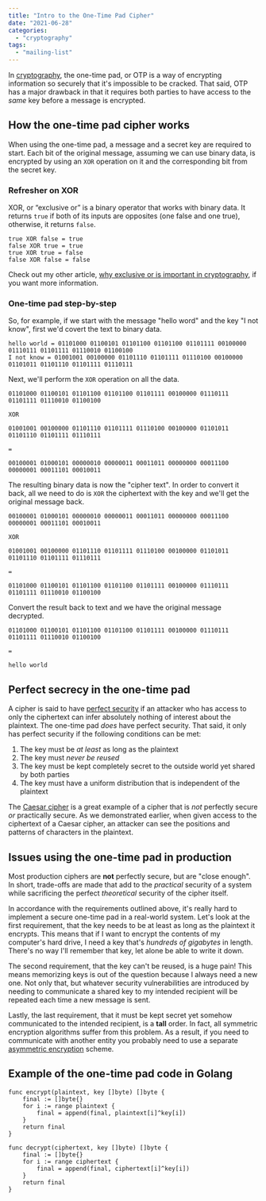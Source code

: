 ```yaml
---
title: "Intro to the One-Time Pad Cipher"
date: "2021-06-28"
categories: 
  - "cryptography"
tags: 
  - "mailing-list"
---
```


In [cryptography](https://qvault.io/cryptography/what-is-cryptography/), the one-time pad, or OTP is a way of encrypting information so securely that it's impossible to be cracked. That said, OTP has a major drawback in that it requires both parties to have access to the _same_ key before a message is encrypted.

## How the one-time pad cipher works

When using the one-time pad, a message and a secret key are required to start. Each bit of the original message, assuming we can use binary data, is encrypted by using an `XOR` operation on it and the corresponding bit from the secret key.

### Refresher on XOR

XOR, or “exclusive or” is a binary operator that works with binary data. It returns `true` if both of its inputs are opposites (one false and one true), otherwise, it returns `false`.

```
true XOR false = true
false XOR true = true
true XOR true = false
false XOR false = false
```

Check out my other article, [why exclusive or is important in cryptography](https://qvault.io/cryptography/why-xor-in-cryptography/), if you want more information.

### One-time pad step-by-step

So, for example, if we start with the message "hello word" and the key "I not know", first we'd covert the text to binary data.

```
hello world = 01101000 01100101 01101100 01101100 01101111 00100000 01110111 01101111 01110010 01100100
I not know = 01001001 00100000 01101110 01101111 01110100 00100000 01101011 01101110 01101111 01110111
```

Next, we'll perform the `XOR` operation on all the data.

```
01101000 01100101 01101100 01101100 01101111 00100000 01110111 01101111 01110010 01100100

XOR

01001001 00100000 01101110 01101111 01110100 00100000 01101011 01101110 01101111 01110111

=

00100001 01000101 00000010 00000011 00011011 00000000 00011100 00000001 00011101 00010011
```

The resulting binary data is now the "cipher text". In order to convert it back, all we need to do is `XOR` the ciphertext with the key and we'll get the original message back.

```
00100001 01000101 00000010 00000011 00011011 00000000 00011100 00000001 00011101 00010011

XOR

01001001 00100000 01101110 01101111 01110100 00100000 01101011 01101110 01101111 01110111

=

01101000 01100101 01101100 01101100 01101111 00100000 01110111 01101111 01110010 01100100
```

Convert the result back to text and we have the original message decrypted.

```
01101000 01100101 01101100 01101100 01101111 00100000 01110111 01101111 01110010 01100100

=

hello world
```

## Perfect secrecy in the one-time pad

A cipher is said to have [perfect security](https://en.wikipedia.org/wiki/Information-theoretic_security#Security_levels) if an attacker who has access to only the ciphertext can infer absolutely nothing of interest about the plaintext. The one-time pad _does_ have perfect security. That said, it only has perfect security if the following conditions can be met:

1. The key must be _at least_ as long as the plaintext
2. The key must _never be reused_
3. The key must be kept completely secret to the outside world yet shared by both parties
4. The key must have a uniform distribution that is independent of the plaintext

The [Caesar cipher](https://en.wikipedia.org/wiki/Caesar_cipher) is a great example of a cipher that is _not_ perfectly secure _or_ practically secure. As we demonstrated earlier, when given access to the ciphertext of a Caesar cipher, an attacker can see the positions and patterns of characters in the plaintext.

## Issues using the one-time pad in production

Most production ciphers are **not** perfectly secure, but are "close enough". In short, trade-offs are made that add to the _practical_ security of a system while sacrificing the perfect _theoretical_ security of the cipher itself.

In accordance with the requirements outlined above, it's really hard to implement a secure one-time pad in a real-world system. Let's look at the first requirement, that the key needs to be at least as long as the plaintext it encrypts. This means that if I want to encrypt the contents of my computer's hard drive, I need a key that's _hundreds of gigabytes_ in length. There's no way I'll remember that key, let alone be able to write it down.

The second requirement, that the key can't be reused, is a huge pain! This means memorizing keys is out of the question because I always need a new one. Not only that, but whatever security vulnerabilities are introduced by needing to communicate a shared key to my intended recipient will be repeated each time a new message is sent.

Lastly, the last requirement, that it must be kept secret yet somehow communicated to the intended recipient, is a **tall** order. In fact, all symmetric encryption algorithms suffer from this problem. As a result, if you need to communicate with another entity you probably need to use a separate [asymmetric encryption](https://qvault.io/cryptography/very-basic-intro-to-pgp-gpg/#sym-vs-asym) scheme.

## Example of the one-time pad code in Golang

```
func encrypt(plaintext, key []byte) []byte {
	final := []byte{}
	for i := range plaintext {
		final = append(final, plaintext[i]^key[i])
	}
	return final
}

func decrypt(ciphertext, key []byte) []byte {
	final := []byte{}
	for i := range ciphertext {
		final = append(final, ciphertext[i]^key[i])
	}
	return final
}
```
